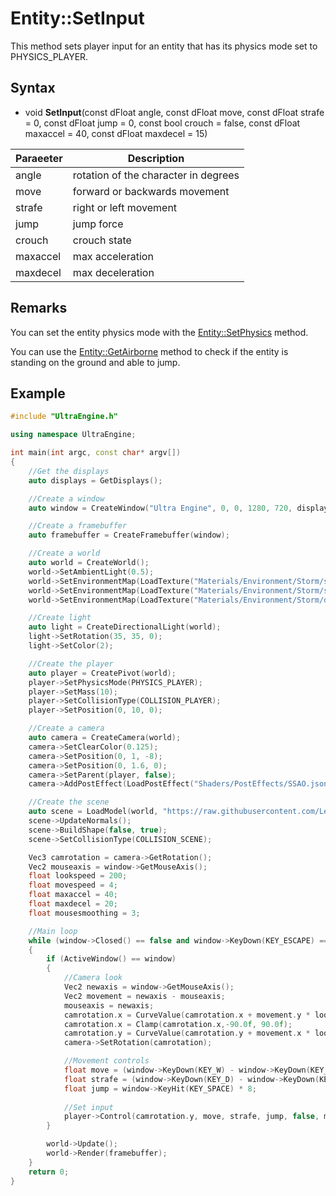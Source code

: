 # Entity::SetInput

This method sets player input for an entity that has its physics mode set to PHYSICS_PLAYER.

## Syntax

- void **SetInput**(const dFloat angle, const dFloat move, const dFloat strafe = 0, const dFloat jump = 0, const bool crouch = false, const dFloat maxaccel = 40, const dFloat maxdecel = 15)

| Paraeeter | Description |
|---|---|
| angle | rotation of the character in degrees |
| move | forward or backwards movement |
| strafe | right or left movement |
| jump | jump force |
| crouch | crouch state |
| maxaccel | max acceleration |
| maxdecel | max deceleration |

## Remarks

You can set the entity physics mode with the [Entity::SetPhysics](Entity_SetPhysics.md) method.

You can use the [Entity::GetAirborne](Entity_GetAirborne.md) method to check if the entity is standing on the ground and able to jump.

## Example

```c++
#include "UltraEngine.h"

using namespace UltraEngine;

int main(int argc, const char* argv[])
{
    //Get the displays
    auto displays = GetDisplays();

    //Create a window
    auto window = CreateWindow("Ultra Engine", 0, 0, 1280, 720, displays[0], WINDOW_CENTER | WINDOW_TITLEBAR);

    //Create a framebuffer
    auto framebuffer = CreateFramebuffer(window);

    //Create a world
    auto world = CreateWorld();
    world->SetAmbientLight(0.5);
    world->SetEnvironmentMap(LoadTexture("Materials/Environment/Storm/specular.dds"), ENVIRONMENTMAP_BACKGROUND);
    world->SetEnvironmentMap(LoadTexture("Materials/Environment/Storm/specular.dds"), ENVIRONMENTMAP_SPECULAR);
    world->SetEnvironmentMap(LoadTexture("Materials/Environment/Storm/diffuse.dds"), ENVIRONMENTMAP_DIFFUSE);

    //Create light
    auto light = CreateDirectionalLight(world);
    light->SetRotation(35, 35, 0);
    light->SetColor(2);

    //Create the player
    auto player = CreatePivot(world);
    player->SetPhysicsMode(PHYSICS_PLAYER);
    player->SetMass(10);
    player->SetCollisionType(COLLISION_PLAYER);
    player->SetPosition(0, 10, 0);

    //Create a camera    
    auto camera = CreateCamera(world);
    camera->SetClearColor(0.125);
    camera->SetPosition(0, 1, -8);
    camera->SetPosition(0, 1.6, 0);
    camera->SetParent(player, false);
    camera->AddPostEffect(LoadPostEffect("Shaders/PostEffects/SSAO.json"));

    //Create the scene
    auto scene = LoadModel(world, "https://raw.githubusercontent.com/Leadwerks/Documentation/master/Assets/Models/playertest.obj");
    scene->UpdateNormals();
    scene->BuildShape(false, true);
    scene->SetCollisionType(COLLISION_SCENE);

    Vec3 camrotation = camera->GetRotation();
    Vec2 mouseaxis = window->GetMouseAxis();
    float lookspeed = 200;
    float movespeed = 4;
    float maxaccel = 40;
    float maxdecel = 20;
    float mousesmoothing = 3;

    //Main loop
    while (window->Closed() == false and window->KeyDown(KEY_ESCAPE) == false)
    {
        if (ActiveWindow() == window)
        {
            //Camera look
            Vec2 newaxis = window->GetMouseAxis();
            Vec2 movement = newaxis - mouseaxis;
            mouseaxis = newaxis;
            camrotation.x = CurveValue(camrotation.x + movement.y * lookspeed, camrotation.x, mousesmoothing);
            camrotation.x = Clamp(camrotation.x,-90.0f, 90.0f);
            camrotation.y = CurveValue(camrotation.y + movement.x * lookspeed, camrotation.y, mousesmoothing);
            camera->SetRotation(camrotation);

            //Movement controls
            float move = (window->KeyDown(KEY_W) - window->KeyDown(KEY_S)) * movespeed;
            float strafe = (window->KeyDown(KEY_D) - window->KeyDown(KEY_A)) * movespeed;
            float jump = window->KeyHit(KEY_SPACE) * 8;
             
            //Set input
            player->Control(camrotation.y, move, strafe, jump, false, maxaccel, maxdecel);
        }

        world->Update();
        world->Render(framebuffer);
    }
    return 0;
}
```

